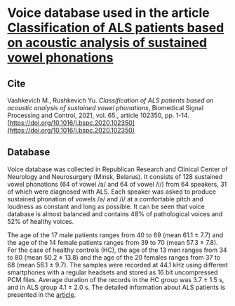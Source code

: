# Voice database used in the article [Classification of ALS patients based on acoustic analysis of sustained vowel phonations](https://www.sciencedirect.com/science/article/abs/pii/S1746809420304614) 

## Cite
Vashkevich M., Rushkevich Yu. *Classification of ALS patients based on acoustic analysis of sustained vowel phonations*, Biomedical Signal Processing and Control, 2021, vol. 65., article 102350, pp. 1-14.
[https://doi.org/10.1016/j.bspc.2020.102350](https://doi.org/10.1016/j.bspc.2020.102350)

## Database
Voice database was collected in Republican Research and Clinical Center of Neurology and Neurosurgery (Minsk, Belarus). It consists of 128 sustained vowel phonations (64 of vowel /a/ and 64 of vowel /i/) from 64 speakers, 31 of which were diagnosed with ALS. Each speaker was asked to produce sustained phonation of vowels /a/ and /i/ at a comfortable pitch and loudness as constant and long as possible. It can be seen that voice database is almost balanced and contains 48\% of pathological voices and 52\% of healthy voices.

The age of the 17 male patients ranges from 40 to 69 (mean 61.1 ± 7.7) and the age of the 14 female patients ranges from 39 to 70 (mean 57.3 ± 7.8). For the case of healthy controls (HC), the age of the 13 men ranges from 34 to 80 (mean 50.2 ± 13.8) and the age of the 20 females ranges from 37 to 68 (mean 56.1 ± 9.7). The samples were recorded at 44.1 kHz using different smartphones with a regular headsets and stored as 16 bit uncompressed PCM files. Average duration of the records in the HC group was 3.7 ± 1.5 s, and in ALS group 4.1 ± 2.0 s. The detailed information about ALS patients is presented in the [article](https://arxiv.org/abs/2012.07347).

